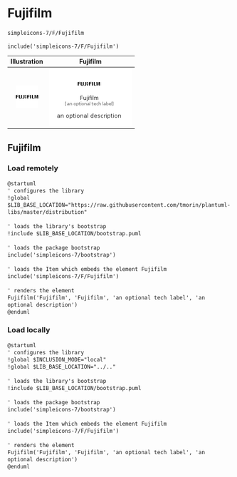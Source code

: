 # Fujifilm


```text
simpleicons-7/F/Fujifilm
```

```text
include('simpleicons-7/F/Fujifilm')
```



| Illustration | Fujifilm |
| :---: | :---: |
| ![illustration for Illustration](../../simpleicons-7/F/Fujifilm.png) | ![illustration for Fujifilm](../../simpleicons-7/F/Fujifilm.Local.png) |




## Fujifilm

### Load remotely
```plantuml
@startuml
' configures the library
!global $LIB_BASE_LOCATION="https://raw.githubusercontent.com/tmorin/plantuml-libs/master/distribution"

' loads the library's bootstrap
!include $LIB_BASE_LOCATION/bootstrap.puml

' loads the package bootstrap
include('simpleicons-7/bootstrap')

' loads the Item which embeds the element Fujifilm
include('simpleicons-7/F/Fujifilm')

' renders the element
Fujifilm('Fujifilm', 'Fujifilm', 'an optional tech label', 'an optional description')
@enduml
```

### Load locally
```plantuml
@startuml
' configures the library
!global $INCLUSION_MODE="local"
!global $LIB_BASE_LOCATION="../.."

' loads the library's bootstrap
!include $LIB_BASE_LOCATION/bootstrap.puml

' loads the package bootstrap
include('simpleicons-7/bootstrap')

' loads the Item which embeds the element Fujifilm
include('simpleicons-7/F/Fujifilm')

' renders the element
Fujifilm('Fujifilm', 'Fujifilm', 'an optional tech label', 'an optional description')
@enduml
```

